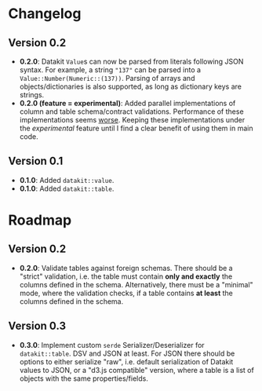 # Changelog

## Version 0.2

- **0.2.0**: Datakit `Value`s can now be parsed from literals following JSON
  syntax. For example, a string `"137"` can be parsed into a
  `Value::Number(Numeric::(137))`. Parsing of arrays and objects/dictionaries is
  also supported, as long as dictionary keys are strings.
- **0.2.0 (feature = experimental)**: Added parallel implementations of column
  and table schema/contract validations. Performance of these implementations
  seems [worse](research/parallel/parallel-routines-datakit.md). Keeping these
  implementations under the _experimental_ feature until I find a clear benefit
  of using them in main code.

## Version 0.1

- **0.1.0**: Added `datakit::value`.
- **0.1.0**: Added `datakit::table`.

# Roadmap

## Version 0.2

- **0.2.0**: Validate tables against foreign schemas. There should be a "strict"
  validation, i.e. the table must contain **only and exactly** the columns
  defined in the schema. Alternatively, there must be a "minimal" mode, where
  the validation checks, if a table contains **at least** the columns defined in the
  schema.

## Version 0.3

- **0.3.0**: Implement custom `serde` Serializer/Deserializer for
  `datakit::table`. DSV and JSON at least. For JSON there should be options to either serialize
  "raw", i.e. default serialization of Datakit values to JSON, or a "d3.js compatible" version,
  where a table is a list of objects with the same properties/fields.

